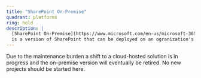 ```yaml
---
title: "SharePoint On-Premise"
quadrant: platforms
ring: hold
description: |
  [SharePoint On-Premise](https://www.microsoft.com/en-us/microsoft-365/sharepoint/sharepoint-licensing-overview)
  is a version of SharePoint that can be deployed on an ogranization's own hardware.
---
```


Due to the maintenance burden a shift to a cloud-hosted solution is in progress
and the on-premise version will eventually be retired. No new projects should
be started here.
